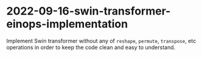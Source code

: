 # 2022-09-16-swin-transformer-einops-implementation
Implement Swin transformer without any of `reshape`, `permute`, `transpose`, etc operations in order to keep the code clean and easy to understand.
